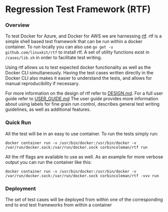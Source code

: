 # Regression Test Framework (RTF)

### Overview
To test Docker for Azure, and Docker for AWS we are harnessing [rtf](https://github.com/linuxkit/rtf).
rtf is a simple shell based test framework that can be run within a docker container. To run locally you can
also use `go get -u github.com/linuxkit/rtf` to install rtf. A set of utility functions exist in `/cases/lib.sh` in
order to facilitate test writing.

Using rtf allows us to test expected docker functionality as well as the Docker CLI simultaneously.
Having the test cases written directly in the Docker CLI also makes it easier to understand the tests, and 
allows for manual reproducibility if necessary.

For more information on the design of rtf refer to [DESIGN.md](https://github.com/linuxkit/rtf/blob/master/docs/DESIGN.md).
For a full user guide refer to [USER_GUIDE.md](https://github.com/linuxkit/rtf/blob/master/docs/USER_GUIDE.md)
The user guide provides more information about using labels for fine grain run control, describes general test writing guidelines, as well as additional features. 

### Quick Run
All the test will be in an easy to use container. To run the tests simply run:
```
docker container run -v /usr/bin/docker:/usr/bin/docker -v /var/run/docker.sock:/var/run/docker.sock corbincoleman/rtf run
```
All the rtf flags are available to use as well. As an example for more verbose output you can run the container like this:
```
docker container run -v /usr/bin/docker:/usr/bin/docker -v /var/run/docker.sock:/var/run/docker.sock corbincoleman/rtf -vvv run
```

### Deployment
The set of test cases will be deployed from within one of the corresponding end to end test frameworks from within a container 